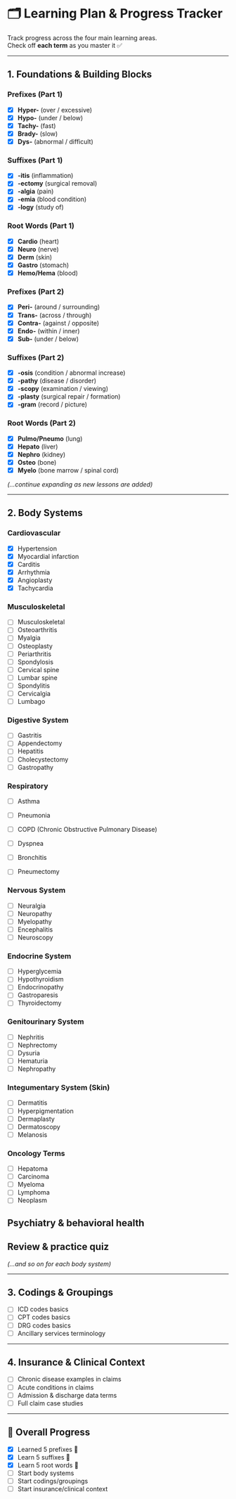 # 🗂 Learning Plan & Progress Tracker

Track progress across the four main learning areas.  
Check off **each term** as you master it ✅  

---

## 1. Foundations & Building Blocks

### Prefixes (Part 1)
- [x] **Hyper-** (over / excessive)  
- [x] **Hypo-** (under / below)  
- [x] **Tachy-** (fast)  
- [x] **Brady-** (slow)  
- [x] **Dys-** (abnormal / difficult)  

### Suffixes (Part 1)
- [x] **-itis** (inflammation)  
- [x] **-ectomy** (surgical removal)  
- [x] **-algia** (pain)  
- [x] **-emia** (blood condition)  
- [x] **-logy** (study of)  

### Root Words (Part 1)
- [x] **Cardio** (heart)  
- [x] **Neuro** (nerve)  
- [x] **Derm** (skin)  
- [x] **Gastro** (stomach)  
- [x] **Hemo/Hema** (blood)  

### Prefixes (Part 2)
- [x] **Peri-** (around / surrounding)  
- [x] **Trans-** (across / through)  
- [x] **Contra-** (against / opposite)  
- [x] **Endo-** (within / inner)  
- [x] **Sub-** (under / below)  

### Suffixes (Part 2)
- [x] **-osis** (condition / abnormal increase)  
- [x] **-pathy** (disease / disorder)  
- [x] **-scopy** (examination / viewing)  
- [x] **-plasty** (surgical repair / formation)  
- [x] **-gram** (record / picture)  

### Root Words (Part 2)
- [x] **Pulmo/Pneumo** (lung)  
- [x] **Hepato** (liver)  
- [x] **Nephro** (kidney)  
- [x] **Osteo** (bone)  
- [x] **Myelo** (bone marrow / spinal cord)  

*(…continue expanding as new lessons are added)*  

---

## 2. Body Systems

### Cardiovascular
- [x] Hypertension
- [x] Myocardial infarction
- [x] Carditis
- [x] Arrhythmia
- [x] Angioplasty
- [x] Tachycardia

### Musculoskeletal
- [ ] Musculoskeletal
- [ ] Osteoarthritis
- [ ] Myalgia
- [ ] Osteoplasty
- [ ] Periarthritis
- [ ] Spondylosis
- [ ] Cervical spine
- [ ] Lumbar spine
- [ ] Spondylitis
- [ ] Cervicalgia
- [ ] Lumbago

### Digestive System
- [ ] Gastritis
- [ ] Appendectomy
- [ ] Hepatitis
- [ ] Cholecystectomy
- [ ] Gastropathy

### Respiratory
- [ ] Asthma
- [ ] Pneumonia
- [ ] COPD (Chronic Obstructive Pulmonary Disease)
- [ ] Dyspnea
- [ ] Bronchitis
- [ ] Pneumectomy


### Nervous System
- [ ] Neuralgia
- [ ] Neuropathy
- [ ] Myelopathy
- [ ] Encephalitis
- [ ] Neuroscopy

### Endocrine System
- [ ] Hyperglycemia
- [ ] Hypothyroidism
- [ ] Endocrinopathy
- [ ] Gastroparesis
- [ ] Thyroidectomy

### Genitourinary System
- [ ] Nephritis
- [ ] Nephrectomy
- [ ] Dysuria
- [ ] Hematuria
- [ ] Nephropathy

### Integumentary System (Skin)
- [ ] Dermatitis
- [ ] Hyperpigmentation
- [ ] Dermaplasty
- [ ] Dermatoscopy
- [ ] Melanosis

### Oncology Terms
- [ ] Hepatoma
- [ ] Carcinoma
- [ ] Myeloma
- [ ] Lymphoma
- [ ] Neoplasm
## Psychiatry & behavioral health
## Review & practice quiz

*(…and so on for each body system)*  

---

## 3. Codings & Groupings
- [ ] ICD codes basics  
- [ ] CPT codes basics  
- [ ] DRG codes basics  
- [ ] Ancillary services terminology  

---

## 4. Insurance & Clinical Context
- [ ] Chronic disease examples in claims  
- [ ] Acute conditions in claims  
- [ ] Admission & discharge data terms  
- [ ] Full claim case studies  

---

## 🚀 Overall Progress
- [x] Learned 5 prefixes 🎉  
- [x] Learn 5 suffixes 🎉
- [x] Learn 5 root words 🎉  
- [ ] Start body systems  
- [ ] Start codings/groupings  
- [ ] Start insurance/clinical context  
